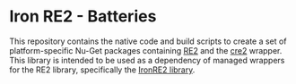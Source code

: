 # Iron RE2 - Batteries

This repository contains the native code and build scripts to create a
set of platform-specific Nu-Get packages containing [RE2][] and the [cre2][]
wrapper. This library is intended to be used as a dependency of
managed wrappers for the RE2 library, specifically the [IronRE2
library][main_repo].

 [main_repo]: https://github.com/crispthinking/IronRe2
 [RE2]: https://github.com/google/re2
 [cre2]: https://github.com/marcomaggi/cre2
